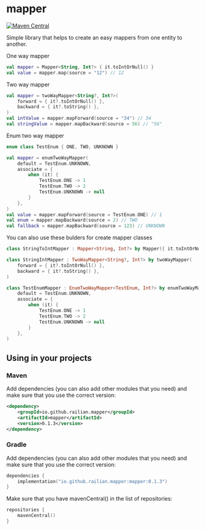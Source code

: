 # mapper
[![Maven Central](https://img.shields.io/maven-central/v/io.github.railian.mapper/mapper.svg?label=Maven%20Central)](https://search.maven.org/search?q=g:%22io.github.railian.mapper%22%20AND%20a:%22mapper%22)

Simple library that helps to create an easy mappers from one entity to another.

One way mapper
```kotlin
val mapper = Mapper<String, Int?> { it.toIntOrNull() }
val value = mapper.map(source = "12") // 12
```

Two way mapper
```kotlin
val mapper = twoWayMapper<String?, Int?>(
    forward = { it?.toIntOrNull() },
    backward = { it?.toString() },
)
val intValue = mapper.mapForward(source = "34") // 34
val stringValue = mapper.mapBackward(source = 56) // "56"
```
 
Enum two way mapper
```kotlin
enum class TestEnum { ONE, TWO, UNKNOWN }
```

```kotlin
val mapper = enumTwoWayMapper(
    default = TestEnum.UNKNOWN,
    associate = {
        when (it) {
            TestEnum.ONE -> 1
            TestEnum.TWO -> 2
            TestEnum.UNKNOWN -> null
        }
    },
)
val value = mapper.mapForward(source = TestEnum.ONE) // 1
val enum = mapper.mapBackward(source = 2) // TWO
val fallback = mapper.mapBackward(source = 123) // UNKNOWN
```

You can also use these bulders for create mapper classes
```kotlin
class StringToIntMapper : Mapper<String, Int?> by Mapper({ it.toIntOrNull() })
```
```kotlin
class StringIntMapper : TwoWayMapper<String?, Int?> by twoWayMapper(
    forward = { it?.toIntOrNull() },
    backward = { it?.toString() },
)
```
```kotlin
class TestEnumMapper : EnumTwoWayMapper<TestEnum, Int?> by enumTwoWayMapper(
    default = TestEnum.UNKNOWN,
    associate = {
        when (it) {
            TestEnum.ONE -> 1
            TestEnum.TWO -> 2
            TestEnum.UNKNOWN -> null
        }
    },
)
```

## Using in your projects
### Maven
Add dependencies (you can also add other modules that you need) and make sure that you use the correct version:

```xml
<dependency>
    <groupId>io.github.railian.mapper</groupId>
    <artifactId>mapper</artifactId>
    <version>0.1.3</version>
</dependency>
```

### Gradle
Add dependencies (you can also add other modules that you need) and make sure that you use the correct version:

```kotlin
dependencies {
    implementation("io.github.railian.mapper:mapper:0.1.3")
}
```
Make sure that you have mavenCentral() in the list of repositories:

```kotlin
repositories {
    mavenCentral()
}
```
